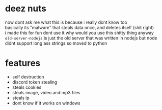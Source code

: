 # deez nuts
now dont ask me what this is because i really dont know too  
basically its "malware" that steals data once, and deletes itself (shit right)  
i made this for fun dont use it why would you use this shitty thing anyway  
`old-server-nodejs` is just the old server that was written in nodejs but node didnt support long ass strings so moved to python

# features
- self destruction
- discord token stealing
- steals cookies
- steals image, video and mp3 files
- steals ip
- dont know if it works on windows